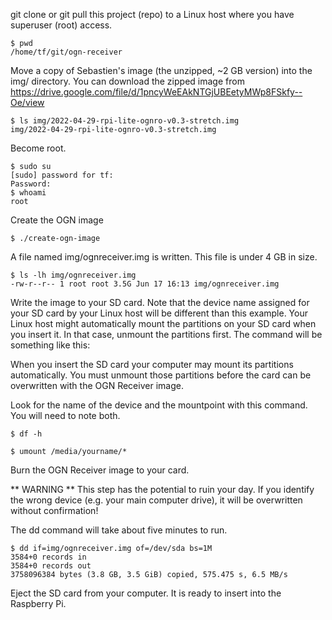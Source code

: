 
git clone or git pull this project (repo) to a Linux host where you have superuser (root) access.

```
$ pwd
/home/tf/git/ogn-receiver
```

Move a copy of Sebastien's image (the unzipped, ~2 GB version) into the img/ directory. You can download the zipped image from https://drive.google.com/file/d/1pncyWeEAkNTGjUBEetyMWp8FSkfy--Oe/view

```
$ ls img/2022-04-29-rpi-lite-ognro-v0.3-stretch.img
img/2022-04-29-rpi-lite-ognro-v0.3-stretch.img
```

Become root.

```
$ sudo su
[sudo] password for tf: 
Password:
$ whoami
root
```

Create the OGN image

```
$ ./create-ogn-image
```

A file named img/ognreceiver.img is written. This file is under 4 GB in size.

```
$ ls -lh img/ognreceiver.img 
-rw-r--r-- 1 root root 3.5G Jun 17 16:13 img/ognreceiver.img
```

Write the image to your SD card. Note that the device name assigned for your SD card by your Linux host will be different than this example. Your Linux host might automatically mount the partitions on your SD card when you insert it. In that case, unmount the partitions first. The command will be something like this:

When you insert the SD card your computer may mount its partitions automatically. You must unmount those partitions before the card can be overwritten with the OGN Receiver image.

Look for the name of the device and the mountpoint with this command. You will need to note both.  

```
$ df -h

$ umount /media/yourname/*
```

Burn the OGN Receiver image to your card.

** WARNING ** This step has the potential to ruin your day. If you identify the wrong device (e.g. your main computer drive), it will be overwritten without confirmation!

The dd command will take about five minutes to run.

```
$ dd if=img/ognreceiver.img of=/dev/sda bs=1M
3584+0 records in
3584+0 records out
3758096384 bytes (3.8 GB, 3.5 GiB) copied, 575.475 s, 6.5 MB/s
```

Eject the SD card from your computer. It is ready to insert into the Raspberry Pi.


